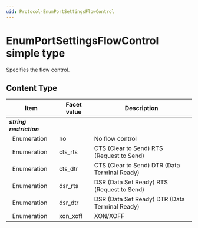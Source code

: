 ```yaml
---
uid: Protocol-EnumPortSettingsFlowControl
---
```


# EnumPortSettingsFlowControl simple type

Specifies the flow control.

## Content Type

|Item|Facet value|Description|
|--- |--- |--- |
|***string restriction***|||
|&nbsp;&nbsp;Enumeration|no|No flow control|
|&nbsp;&nbsp;Enumeration|cts_rts|CTS (Clear to Send) RTS (Request to Send)|
|&nbsp;&nbsp;Enumeration|cts_dtr|CTS (Clear to Send) DTR (Data Terminal Ready)|
|&nbsp;&nbsp;Enumeration|dsr_rts|DSR (Data Set Ready) RTS (Request to Send)|
|&nbsp;&nbsp;Enumeration|dsr_dtr|DSR (Data Set Ready) DTR (Data Terminal Ready)|
|&nbsp;&nbsp;Enumeration|xon_xoff|XON/XOFF|
